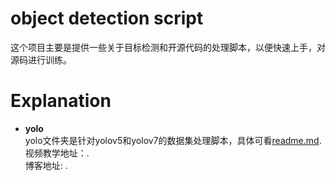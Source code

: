 # object detection script
这个项目主要是提供一些关于目标检测和开源代码的处理脚本，以便快速上手，对源码进行训练。

# Explanation
- **yolo**  
    yolo文件夹是针对yolov5和yolov7的数据集处理脚本，具体可看[readme.md](https://github.com/z1069614715/objectdetection_script/blob/master/yolo/readme.md).  
    视频教学地址：[]().  
    博客地址: []().  
